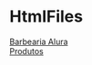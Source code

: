 # HtmlFiles
 
  <!DOCTYPE html>
 <html lang="en">
 <head>
     <meta charset="UTF-8">
     <meta http-equiv="X-UA-Compatible" content="IE=edge">
     <meta name="viewport" content="width=device-width, initial-scale=1.0">
     <title>Document</title>
 </head>
 <body>
    <a href="https://jsa04.github.io/HtmlFiles/Exercicios/barbearia-alura.html">Barbearia Alura</a><br>
    <a href="jsa04.github.io/HtmlFiles/Exercicios/barbearia-alura.html">Produtos</a>
 </body>
 </html>
